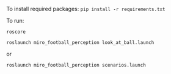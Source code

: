 To install required packages:
`pip install -r requirements.txt`

To run:

`roscore`

`roslaunch miro_football_perception look_at_ball.launch`

or

`roslaunch miro_football_perception scenarios.launch`

